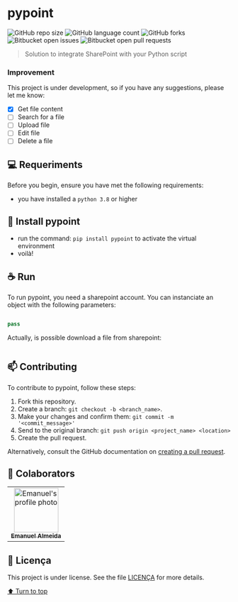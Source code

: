 # pypoint

![GitHub repo size](https://img.shields.io/github/repo-size/almemanuel/pypoint?style=for-the-badge)
![GitHub language count](https://img.shields.io/github/languages/count/almemanuel/pypoint?style=for-the-badge)
![GitHub forks](https://img.shields.io/github/forks/almemanuel/pypoint?style=for-the-badge)
![Bitbucket open issues](https://img.shields.io/bitbucket/issues/almemanuel/pypoint?style=for-the-badge)
![Bitbucket open pull requests](https://img.shields.io/bitbucket/pr-raw/almemanuel/pypoint?style=for-the-badge)


> Solution to integrate SharePoint with your Python script

### Improvement

This project is under development, so if you have any suggestions, please let me know:

- [x] Get file content
- [ ] Search for a file
- [ ] Upload file
- [ ] Edit file
- [ ] Delete a file

## 💻 Requeriments
Before you begin, ensure you have met the following requirements:
- you have installed a `python 3.8` or higher

## 🚀 Install pypoint
- run the command: `pip install pypoint` to activate the virtual environment
- voilà!

## ☕ Run
To run pypoint, you need a sharepoint account. You can instanciate an object with the following parameters:

```python

pass

```
Actually, is possible download a file from sharepoint:

```python
```

## 📫 Contributing

To contribute to pypoint, follow these steps:
1. Fork this repository.
2. Create a branch: `git checkout -b <branch_name>`.
3. Make your changes and confirm them: `git commit -m '<commit_message>'`
4. Send to the original branch: `git push origin <project_name> <location>`
5. Create the pull request.

Alternatively, consult the GitHub documentation on [creating a pull request](https://help.github.com/en/github/collaborating-with-issues-and-pull-requests/creating-a-pull-request).

## 🤝 Colaborators

<table>
  <tr>
    <td align="center">
      <a href="https://github.com/almemanuel" title="Emanuel's GitHub">
        <img src="https://avatars.githubusercontent.com/u/40006289?v=4" width="100px;" alt="Emanuel's profile photo"/><br>
        <sub>
          <b>Emanuel Almeida</b>
        </sub>
      </a>
    </td>
  </tr>
</table>

## 📝 Licença

This project is under license. See the file [LICENÇA](LICENSE.md) for more details.

[⬆ Turn to top](#pypoint)
<br>
